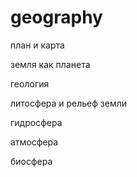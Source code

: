 # geography





план и карта


земля как планета






геология




литосфера и рельеф земли




гидросфера


атмосфера




биосфера 
























